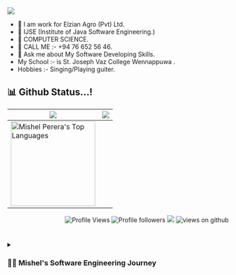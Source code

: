 <img src="https://readme-typing-svg.herokuapp.com?size=32&vCenter=true&width=760&lines=Hi+%F0%9F%91%8B%2C+I'm+Mishel+Perera...!;I'm+Full+Stack+Software+Engineer.;And+I+am+Software+Engineering+InternShip.;IJSE-+%F0%9F%91%8B%2C+Institute+of+Software+Engineering)](https://git.io/typing-svg)">

- :office: I am work for Elzian Agro (Pvt) Ltd.
- 🔭 IJSE (Institute of Java Software Engineering.)
- 🌱 COMPUTER SCIENCE.
- 👯 CALL ME :- +94 76 652 56 46.
- 💬 Ask me about My Software Developing Skills.
- My School :- is St. Joseph Vaz College Wennappuwa .
- Hobbies :- Singing/Playing guiter.

## 📊 Github Status...!

<img src="https://github-readme-stats.vercel.app/api?username=Mish880&&show_icons=true&count_private=true&theme=blue-green&hide_border=true">|<img src="https://github-readme-streak-stats.herokuapp.com?user=Mish880&theme=github-dark&hide_border=true&date_format=%5BY%20%5DM%20j&background=081F8D15"/>
|---|---|
<img alt="Mishel Perera's Top Languages" src="https://github-readme-stats.vercel.app/api/top-langs/?username=Mish880&langs_count=8&layout=compact&theme=react&hide_border=true&bg_color=1F222E&title_color=F85D7F&icon_color=F8D866&hide=Jupyter%20Notebook" height="192px"/>|

<p align="Right">
  <img alt="Profile Views" src="https://komarev.com/ghpvc/?username=Mish880&color=brightgreen">
  <img alt="Profile followers" src="https://img.shields.io/github/followers/Mish880">
  <img src="https://img.shields.io/static/v1?label=Sponsor&message=%E2%9D%A4&logo=GitHub&link=%3Curl%3E&color=f88379">
 <img src="https://komarev.com/ghpvc/?username=Mish880&label=Views&color=brightgreen&style=flat-square" alt="views on github" />
</p>

#
<details>
  <summary><h3>👨‍💻 Mishel's Software Engineering Journey</h3></summary>
    My name is Mishel Perera. So I studied at St. Joseph Vaz college and I joined NSBM Green University for my higher studies. But I followed the 
  degree only for 2 years as I prefer the IT Field sp I started to follow the software engineering degree in IJSE Campus as it was practically helping the students who are motivated in the IT field. In 3 semesters I have a good konwledge in learning the technologies and MERN Stack Technology. Now I am Software engineering internShip.
I started my Software Enginnering cording Journey as a computer science student with a life passion to learn everything I could about this programming world - code , linux , theory. And all the while , teaching myself MERN Stack development with a dream to build my own apps.  
    




<p align="center"> 
  <h1>Visitor count</h1><br>
  <img src="https://profile-counter.glitch.me/Mish880/count.svg" />
</p>
